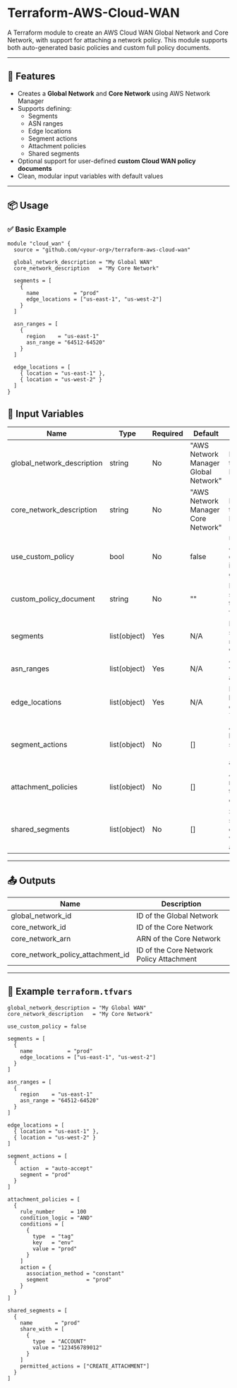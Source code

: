 # Terraform-AWS-Cloud-WAN

A Terraform module to create an AWS Cloud WAN Global Network and Core Network, with support for attaching a network policy. This module supports both auto-generated basic policies and custom full policy documents.

---

## 🚀 Features

- Creates a **Global Network** and **Core Network** using AWS Network Manager
- Supports defining:
  - Segments
  - ASN ranges
  - Edge locations
  - Segment actions
  - Attachment policies
  - Shared segments
- Optional support for user-defined **custom Cloud WAN policy documents**
- Clean, modular input variables with default values

---

## 📦 Usage

### ✅ Basic Example

```hcl
module "cloud_wan" {
  source = "github.com/<your-org>/terraform-aws-cloud-wan"

  global_network_description = "My Global WAN"
  core_network_description   = "My Core Network"

  segments = [
    {
      name           = "prod"
      edge_locations = ["us-east-1", "us-west-2"]
    }
  ]

  asn_ranges = [
    {
      region    = "us-east-1"
      asn_range = "64512-64520"
    }
  ]

  edge_locations = [
    { location = "us-east-1" },
    { location = "us-west-2" }
  ]
}
```

## 🔧 Input Variables

| Name                   | Type          | Required | Default                                    | Description                                                   |
|------------------------|---------------|----------|--------------------------------------------|---------------------------------------------------------------|
| global_network_description | string     | No       | "AWS Network Manager Global Network"       | Description of the Global Network                             |
| core_network_description   | string     | No       | "AWS Network Manager Core Network"         | Description of the Core Network                               |
| use_custom_policy          | bool       | No       | false                                      | Use a custom JSON policy document instead of generated one    |
| custom_policy_document     | string     | No       | ""                                         | Raw JSON string or path to the policy file                    |
| segments                  | list(object) | Yes     | N/A                                        | List of segments with `name` and `edge_locations`             |
| asn_ranges                | list(object) | Yes     | N/A                                        | ASN ranges with `region` and `asn_range`                      |
| edge_locations            | list(object) | Yes     | N/A                                        | List of edge location objects (with `location`)               |
| segment_actions           | list(object) | No      | []                                         | Actions between segments (e.g., auto-accept)                  |
| attachment_policies       | list(object) | No      | []                                         | Attachment rules based on tags or conditions                  |
| shared_segments           | list(object) | No      | []                                         | Segment sharing definitions with permitted actions            |

---

## 📤 Outputs

| Name                              | Description                                  |
|-----------------------------------|----------------------------------------------|
| global_network_id                 | ID of the Global Network                     |
| core_network_id                   | ID of the Core Network                       |
| core_network_arn                  | ARN of the Core Network                      |
| core_network_policy_attachment_id | ID of the Core Network Policy Attachment     |

---

## 🧪 Example `terraform.tfvars`

```hcl
global_network_description = "My Global WAN"
core_network_description   = "My Core Network"

use_custom_policy = false

segments = [
  {
    name           = "prod"
    edge_locations = ["us-east-1", "us-west-2"]
  }
]

asn_ranges = [
  {
    region    = "us-east-1"
    asn_range = "64512-64520"
  }
]

edge_locations = [
  { location = "us-east-1" },
  { location = "us-west-2" }
]

segment_actions = [
  {
    action  = "auto-accept"
    segment = "prod"
  }
]

attachment_policies = [
  {
    rule_number     = 100
    condition_logic = "AND"
    conditions = [
      {
        type  = "tag"
        key   = "env"
        value = "prod"
      }
    ]
    action = {
      association_method = "constant"
      segment            = "prod"
    }
  }
]

shared_segments = [
  {
    name       = "prod"
    share_with = [
      {
        type  = "ACCOUNT"
        value = "123456789012"
      }
    ]
    permitted_actions = ["CREATE_ATTACHMENT"]
  }
]
